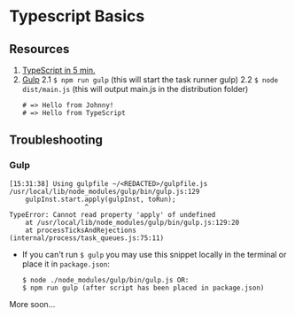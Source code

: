 # Typescript Basics

## Resources

1. [TypeScript in 5 min.](https://www.typescriptlang.org/docs/handbook/typescript-in-5-minutes.html)
2. [Gulp](https://www.typescriptlang.org/docs/handbook/gulp.html)
  2.1 `$ npm run gulp` (this will start the task runner gulp)
  2.2 `$ node dist/main.js` (this will output main.js in the distribution folder)
    ```
    # => Hello from Johnny!
    # => Hello from TypeScript
    ```

## Troubleshooting

### Gulp

```shell
[15:31:38] Using gulpfile ~/<REDACTED>/gulpfile.js
/usr/local/lib/node_modules/gulp/bin/gulp.js:129
    gulpInst.start.apply(gulpInst, toRun);
                   ^
TypeError: Cannot read property 'apply' of undefined
    at /usr/local/lib/node_modules/gulp/bin/gulp.js:129:20
    at processTicksAndRejections (internal/process/task_queues.js:75:11)
```

- If you can't run `$ gulp` you may use this snippet locally in the terminal or place it in `package.json`:
  ```
  $ node ./node_modules/gulp/bin/gulp.js OR:
  $ npm run gulp (after script has been placed in package.json)
  ```

More soon...
